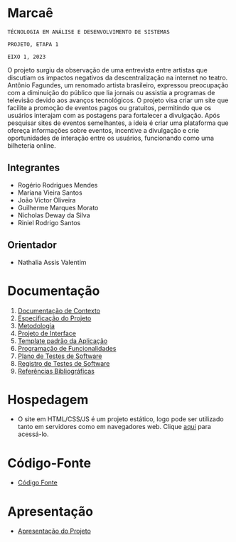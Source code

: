 # Marcaê

`TÉCNOLOGIA EM ANÁLISE E DESENVOLVIMENTO DE SISTEMAS`

`PROJETO, ETAPA 1`

`EIXO 1, 2023`

O projeto surgiu da observação de uma entrevista entre artistas que discutiam os impactos negativos da descentralização na internet no teatro. Antônio Fagundes, um renomado artista brasileiro, expressou preocupação com a diminuição do público que lia jornais ou assistia a programas de televisão devido aos avanços tecnológicos. 
O projeto visa criar um site que facilite a promoção de eventos pagos ou gratuitos, permitindo que os usuários interajam com as postagens para fortalecer a divulgação. Após pesquisar sites de eventos semelhantes, a ideia é criar uma plataforma que ofereça informações sobre eventos, incentive a divulgação e crie oportunidades de interação entre os usuários, funcionando como uma bilheteria online.

## Integrantes

* Rogério Rodrigues Mendes
* Mariana Vieira Santos
* João Victor Oliveira 
* Guilherme Marques Morato
* Nicholas Deway da Silva
* Riniel Rodrigo Santos

## Orientador

* Nathalia Assis Valentim

# Documentação

<ol>
<li><a href="documentos/01-Documentação de Contexto.md"> Documentação de Contexto</a></li>
<li><a href="documentos/02-Especificação do Projeto.md"> Especificação do Projeto</a></li>
<li><a href="documentos/03-Metodologia.md"> Metodologia</a></li>
<li><a href="documentos/04-Projeto de Interface.md"> Projeto de Interface</a></li>
<li><a href="documentos/05-Template padrão da Aplicação.md"> Template padrão da Aplicação</a></li>
<li><a href="documentos/06-Programação de Funcionalidades.md"> Programação de Funcionalidades</a></li>
<li><a href="documentos/07-Plano de Testes de Software.md"> Plano de Testes de Software</a></li>
<li><a href="documentos/08-Registro de Testes de Software.md"> Registro de Testes de Software</a></li>
<li><a href="documentos/09-Referências.md"> Referências Bibliográficas</a></li>
</ol>

# Hospedagem

*  O site em HTML/CSS/JS é um projeto estático, logo pode ser utilizado tanto em servidores como em navegadores web. Clique <a href="https://riniel-rodrigo.github.io/Marcae-teste/index.html">aqui</a> para acessá-lo. 

# Código-Fonte

* <a href="codigo-fonte/README.md">Código Fonte</a>

# Apresentação

* <a href="apresentacao/README.md">Apresentação do Projeto</a>
